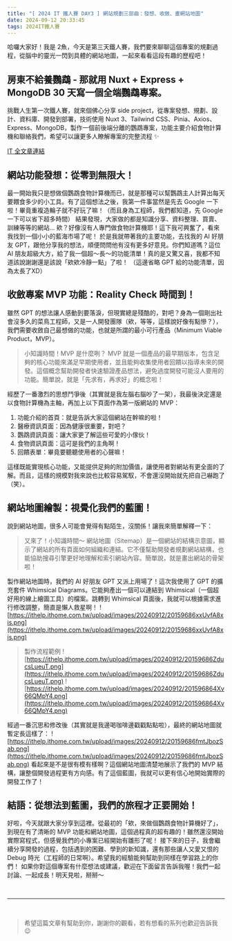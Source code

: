 ```yaml
---
title: "[ 2024 IT 鐵人賽 DAY3 ] 網站規劃三部曲：發想、收斂、畫網站地圖"
date: 2024-09-12 20:33:45
tags: 2024IT鐵人賽
---
```


哈囉大家好！我是 2魚，今天是第三天鐵人賽，我們要來聊聊這個專案的規劃過程，從腦中的靈光一閃到具體的網站地圖，一起來看看這段有趣的歷程吧！


<!--more-->

<div class="cus-intro-box">
    <h2>房東不給養鸚鵡 - 那就用 Nuxt + Express + MongoDB 30 天寫一個全端鸚鵡專案。</h2>
    <p>挑戰人生第一次鐵人賽，就來個佛心分享 side project，從專案發想、規劃、設計、資料庫、開發到部署，技術使用 Nuxt 3、Tailwind CSS、Pinia、Axios、Express、MongoDB，製作一個前後端分離的鸚鵡專案，功能主要介紹食物計算機和聯絡我們，希望可以讓更多人瞭解專案的完整流程 ✨</p>
    <a href="https://ithelp.ithome.com.tw/users/20159686/ironman/7564" target="_blank">IT 全文章連結</a>
</div>

## 網站功能發想：從零到無限大！
最一開始我只是想做個鸚鵡食物計算機而已，就是那種可以幫鸚鵡主人計算出每天要餵食多少的小工具。有了這個想法之後，我第一件事當然是先去 Google 一下啦！畢竟重複造輪子就不好玩了嘛！（而且身為工程師，我們都知道，先 Google 一下可以省下超多時間）
結果發現，大家做的都是知識分享、資料整理、買賣、訓練等等的網站... 欸？好像沒有人專門做食物計算機耶！這下我可興奮了，看來我找到一個小小的藍海市場了呢！
於是我就帶著我的主要功能，去找我的 AI 好朋友 GPT，跟他分享我的想法，順便問問他有沒有更多好意見。你們知道嗎？這位 AI 朋友超級大方，給了我一個超～長～的功能清單！真的是又驚又喜，我都不知道該說謝謝還是該說「欸欸冷靜一點」了啦！
（這邊省略 GPT 給的功能清單，因為太長了XD）

## 收斂專案 MVP 功能：Reality Check 時間到！
雖然 GPT 的想法讓人感動到要落淚，但現實總是殘酷的，對吧？身為一個剛出社會沒多久的菜鳥工程師，又是一人開發團隊（欸，等等，這樣說好像有點慘？），我們需要收斂自己最想做的功能，也就是所謂的最小可行產品（Minimum Viable Product，MVP）。

> 小知識時間！MVP 是什麼咧？
MVP 就是一個產品的最早期版本，包含足夠的核心功能來滿足早期使用者，並且能夠收集使用者回饋以指導未來的開發。這個概念幫助開發者快速驗證產品想法，避免過度開發可能沒人要用的功能。簡單說，就是「先求有，再求好」的概念啦！

經歷了一番激烈的思想鬥爭後（其實就是我左腦右腦吵了一架），我最後決定還是以食物計算機為主軸，再加上以下頁面作為第一版網站的 MVP：
1. 功能介紹的首頁：就是告訴大家這個網站在幹嘛的啦！
2. 醫療資訊頁面：因為健康很重要，對吧？
3. 鸚鵡資訊頁面：讓大家更了解這些可愛的小傢伙！
4. 食物資訊頁面：這可是我們的主角啊！
5. 回饋表單：畢竟要聽聽使用者的心聲嘛！

這樣既能實現核心功能，又能提供足夠的附加價值，讓使用者對網站有更全面的了解。而且，這樣的規模對我來說也比較容易駕馭，不會還沒開始就先把自己嚇跑了（笑）。

## 網站地圖繪製：視覺化我們的藍圖！
說到網站地圖，很多人可能會覺得有點陌生，沒關係！讓我來簡單解釋一下：
> 又來了！小知識時間～
網站地圖（Sitemap）是一個網站的結構示意圖，顯示了網站的所有頁面如何組織和連結。它不僅幫助開發者規劃網站結構，也能協助搜尋引擎更好地理解和索引網站內容。簡單說，就是畫出網站的骨架啦！

製作網站地圖時，我們的 AI 好朋友 GPT 又派上用場了！這次我使用了 GPT 的擴充套件 Whimsical Diagrams。它能夠產出一個可以連結到 Whimsical（一個超好用的線上繪圖工具）的檔案。跳轉到 Whimsical 頁面後，我就可以根據需求進行修改調整，簡直是懶人救星啊！
![https://ithelp.ithome.com.tw/upload/images/20240912/20159686xxUvfA8xis.png](https://ithelp.ithome.com.tw/upload/images/20240912/20159686xxUvfA8xis.png)

> 製作流程範例
![https://ithelp.ithome.com.tw/upload/images/20240912/20159686ZducsLueuT.png](https://ithelp.ithome.com.tw/upload/images/20240912/20159686ZducsLueuT.png)
![https://ithelp.ithome.com.tw/upload/images/20240912/201596864Xv66QMpY4.png](https://ithelp.ithome.com.tw/upload/images/20240912/201596864Xv66QMpY4.png)

經過一番沉思和修改後（其實就是我邊喝咖啡邊戳戳點點啦），最終的網站地圖就暫定長這樣了：
![https://ithelp.ithome.com.tw/upload/images/20240912/20159686fmtJbozSab.png](https://ithelp.ithome.com.tw/upload/images/20240912/20159686fmtJbozSab.png)
看起來是不是很有模有樣啊？這個網站地圖清楚地展示了我們的 MVP 結構，讓整個開發過程更有方向感。有了這個藍圖，我就可以更有信心地開始實際的開發工作了！

## 結語：從想法到藍圖，我們的旅程才正要開始！
好啦，今天就跟大家分享到這裡。從最初的「欸，來做個鸚鵡食物計算機好了」，到現在有了清晰的 MVP 功能和網站地圖，這個過程真的超有趣的！雖然還沒開始實際寫程式，但感覺我們的小專案已經開始有雛形了呢！
接下來的日子，我會繼續分享開發的過程，包括遇到的困難、學到的新知識，還有那些讓人又愛又恨的 Debug 時光（工程師的日常啊）。希望我的經驗能夠幫助到同樣在學習路上的你們！
如果你對這個專案有什麼想法或建議，歡迎在下面留言告訴我喔！我們一起討論、一起成長！明天見啦，掰掰～

<br />
<hr />
<br />

> 希望這篇文章有幫助到你，謝謝你的觀看，若有想看的系列也歡迎告訴我 😉